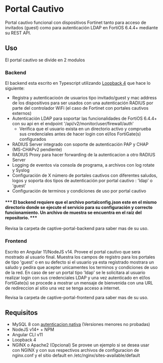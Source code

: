 # Portal Cautivo
Portal cautivo funcional con dispositivos Fortinet tanto para acceso de invitados (guest) como para autenticación LDAP en FortiOS 6.4.4+ mediante su REST API.

## Uso
El portal cautivo se divide en 2 modulos
### Backend
El backend esta escrito en Typescript utilizando [Loopback 4](https://loopback.io/) que hace lo siguiente:
* Registra y autenticacioón de usuarios tipo invitado/guest y mac address de los dispositivos para ser usados con una autenticación RADIUS por parte del controlador WiFi (el caso de Fortinet con portales cautivos externos)
* Autenticación LDAP para soportar las funcionalidades de FortiOS 6.4.4+ con su api en el endpoint '/api/v2/monitor/user/firewall/auth'
  - Verifica que el usuario exista en un directorio activo y comprueba sus credenciales antes de hacer login con el/los FortiGate(s) configurados 
* RADIUS Server integrado con soporte de autenticación PAP y CHAP (MS-CHAPv2 pendiente)
* RADIUS Proxy para hacer forwarding de la autenticacion a otro RADIUS Server 
* Logging de eventos via consola de programa, a archivos con log rotate y Syslog
* Configuración de X número de portales cautivos con diferentes saludos, logos y soporta dos tipos de autenticación por portal cautivo : 'ldap' o 'guest'
* Configuración de terminos y condiciones de uso por portal cautivo

#### *** El backend requiere que el archivo portalconfig.json este en el mismo directorio donde se ejecute el servicio para su configuración y correcto funcionamiento. Un archivo de muestra se encuentra en el raíz del repositorio. ***


Revisa la carpeta de captive-portal-backend para saber mas de su uso.

### Frontend
Escrito en Angular 11/NodeJS v14. Provee el portal cautivo que sera mostrado al usuario final. Muestra los campos de registro para los portales de tipo 'guest' o en su defecto si el usuario ya esta registrado mostrara un saludo y pedira que acepter unicamentes los terminos y condiciones de uso de la red. En caso de ser un portal tipo 'ldap' se le solicitara al usuario realizar login con sus credenciales LDAP y una vez autenticado en el/los FortiGate(s) se procede a mostrar un mensaje de bienvenida con una URL de redireccion al sitio una vez se tenga acceso a internet.

Revisa la carpeta de captive-portal-frontend para saber mas de su uso.

## Requisitos
* MySQL 8 con [autenticacion nativa](https://dev.mysql.com/doc/refman/8.0/en/native-pluggable-authentication.html) (Versiones menores no probadas)
* NodeJS v14+ + NPM
* Angular CLI v11
* Loopback 4
* NGINX o Apache2 (Opcional) Se provee un ejemplo si se desea usar con NGINX y con sus respectivos archivos de configuracion de nginx.conf y el sitio default en /etc/nginx/sites-available/default